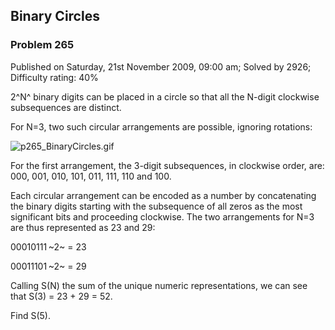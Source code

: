 Binary Circles
--------------

### Problem 265

Published on Saturday, 21st November 2009, 09:00 am; Solved by 2926;
Difficulty rating: 40%

2^N^ binary digits can be placed in a circle so that all the N-digit
clockwise subsequences are distinct.

For N=3, two such circular arrangements are possible, ignoring
rotations:

![p265\_BinaryCircles.gif](project/images/p265_BinaryCircles.gif)

For the first arrangement, the 3-digit subsequences, in clockwise order,
are:\
 000, 001, 010, 101, 011, 111, 110 and 100.

Each circular arrangement can be encoded as a number by concatenating
the binary digits starting with the subsequence of all zeros as the most
significant bits and proceeding clockwise. The two arrangements for N=3
are thus represented as 23 and 29:

00010111 ~2~ = 23

00011101 ~2~ = 29

Calling S(N) the sum of the unique numeric representations, we can see
that S(3) = 23 + 29 = 52.

Find S(5).
